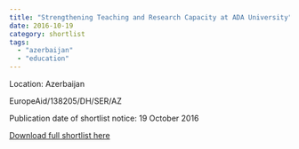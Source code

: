 ```yaml
---
title: "Strengthening Teaching and Research Capacity at ADA University"
date: 2016-10-19
category: shortlist
tags: 
  - "azerbaijan"
  - "education"
---
```


Location: Azerbaijan

EuropeAid/138205/DH/SER/AZ

Publication date of shortlist notice: 19 October 2016

[Download full shortlist here](http://epm.lv/files/Shortlist_Azerbaijan_138205.pdf)
